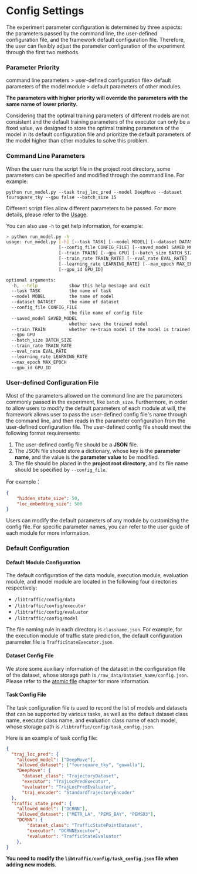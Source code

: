 # Config Settings

The experiment parameter configuration is determined by three aspects: the parameters passed by the command line, the user-defined configuration file, and the framework default configuration file. Therefore, the user can flexibly adjust the parameter configuration of the experiment through the first two methods.

### Parameter Priority

command line parameters > user-defined configuration file> default parameters of the model module > default parameters of other modules. 

**The parameters with higher priority will override the parameters with the same name of lower priority.** 

Considering that the optimal training parameters of different models are not consistent and the default training parameters of the executor can only be a fixed value, we designed to store the optimal training parameters of the model in its default configuration file and prioritize the default parameters of the model higher than other modules to solve this problem.

### Command Line Parameters

When the user runs the script file in the project root directory, some parameters can be specified and modified through the command line. For example:

```shell
python run_model.py --task traj_loc_pred --model DeepMove --dataset foursquare_tky --gpu false --batch_size 15
```

Different script files allow different parameters to be passed. For more details, please refer to the [Usage](https://bigscity-libtraffic-docs.readthedocs.io/en/latest/user_guide/usage.html).

You can also use `-h` to get help information, for example:

```sh
> python run_model.py -h
usage: run_model.py [-h] [--task TASK] [--model MODEL] [--dataset DATASET]
                    [--config_file CONFIG_FILE] [--saved_model SAVED_MODEL]
                    [--train TRAIN] [--gpu GPU] [--batch_size BATCH_SIZE]
                    [--train_rate TRAIN_RATE] [--eval_rate EVAL_RATE]
                    [--learning_rate LEARNING_RATE] [--max_epoch MAX_EPOCH]
                    [--gpu_id GPU_ID]

optional arguments:
  -h, --help            show this help message and exit
  --task TASK           the name of task
  --model MODEL         the name of model
  --dataset DATASET     the name of dataset
  --config_file CONFIG_FILE
                        the file name of config file
  --saved_model SAVED_MODEL
                        whether save the trained model
  --train TRAIN         whether re-train model if the model is trained before
  --gpu GPU
  --batch_size BATCH_SIZE
  --train_rate TRAIN_RATE
  --eval_rate EVAL_RATE
  --learning_rate LEARNING_RATE
  --max_epoch MAX_EPOCH
  --gpu_id GPU_ID
```

### User-defined Configuration File

Most of the parameters allowed on the command line are the parameters commonly passed in the experiment, like `batch_size`. Furthermore, in order to allow users to modify the default parameters of each module at will, the framework allows user to pass the user-defined config file's name through the command line, and then reads in the parameter configuration from the user-defined configuration file. The user-defined config file should meet the following format requirements:

1. The user-defined config file should be a **JSON** file.
2. The JSON file should store a dictionary, whose key is the **parameter name**, and the value is the **parameter value** to be modified.
3. The file should be placed in the **project root directory**, and its file name should be specified by `--config_file`.

For example：

```json
{
	"hidden_state_size": 50,
	"loc_embedding_size": 500
}
```

Users can modify the default parameters of any module by customizing the config file. For specific parameter names, you can refer to the user guide of each module for more information.

### Default Configuration

#### Default Module Configuration

The default configuration of the data module, execution module, evaluation module, and model module are located in the following four directories respectively:

- `/libtraffic/config/data`
- `/libtraffic/config/executor`
- `/libtraffic/config/evaluator`
- `/libtraffic/config/model`

The file naming rule in each directory is `classname.json`. For example, for the execution module of traffic state prediction, the default configuration parameter file is `TrafficStateExecutor.json`.

#### Dataset Config File

We store some auxiliary information of the dataset in the configuration file of the dataset, whose storage path is `/raw_data/DataSet_Name/config.json`. Please refer to the [atomic file](./data/atomic_files.md) chapter for more information.

#### Task Config File

The task configuration file is used to record the list of models and datasets that can be supported by various tasks, as well as the default dataset class name, executor class name, and evaluation class name of each model, whose storage path is `/libtraffic/config/task_config.json`.

Here is an example of task config file:
```json
{
  "traj_loc_pred": {
    "allowed_model": ["DeepMove"],
    "allowed_dataset": ["foursquare_tky", "gowalla"],
    "DeepMove": {
      "dataset_class": "TrajectoryDataset",
      "executor": "TrajLocPredExecutor",
      "evaluator": "TrajLocPredEvaluator",
      "traj_encoder": "StandardTrajectoryEncoder"
  },
  "traffic_state_pred": {
    "allowed_model": ["DCRNN"],
    "allowed_dataset": ["METR_LA", "PEMS_BAY", "PEMSD3"],
    "DCRNN": {
        "dataset_class": "TrafficStatePointDataset",
        "executor": "DCRNNExecutor",
        "evaluator": "TrafficStateEvaluator"
    },
}
```

**You need to modify the `libtraffic/config/task_config.json` file when adding new models.**
